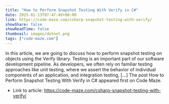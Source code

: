 ```yaml
---
title: "How to Perform Snapshot Testing With Verify in C#"
date: 2025-01-13T07:47:49+00:00
link: https://code-maze.com/csharp-snapshot-testing-with-verify/
showShare: false
showReadTime: false
thumbnail: images/dotnet.png
tags: ["code-maze.com"]
---
```

In this article, we are going to discuss how to perform snapshot testing on objects using the Verify library. Testing is an important part of our software development pipeline. As developers, we often rely on familiar testing approaches like unit testing, where we assert the behavior of individual components of an application, and integration testing, […]
The post How to Perform Snapshot Testing With Verify in C# appeared first on Code Maze.

- Link to article: https://code-maze.com/csharp-snapshot-testing-with-verify/